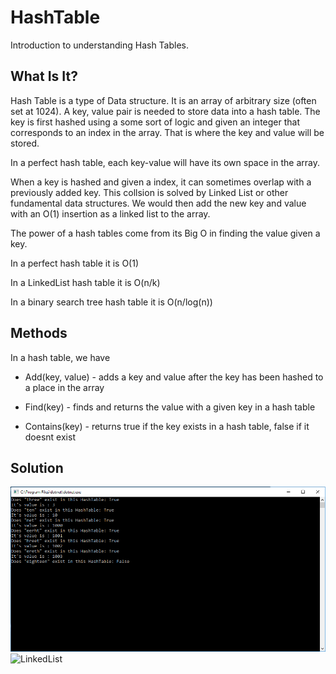 # HashTable
Introduction to understanding Hash Tables.

## What Is It?
Hash Table is a type of Data structure. It is an array of arbitrary size (often set at 1024). A key,
value pair is needed to store data into a hash table. The key is first hashed using a some sort
of logic and given an integer that corresponds to an index in the array. That is where the key and
value will be stored. 

In a perfect hash table, each key-value will have its own space in the array. 

When a key is hashed and given a index, it can sometimes overlap with a previously added key. This
collsion is solved by Linked List or other fundamental data structures. We would then add the new 
key and value with an O(1) insertion as a linked list to the array.

The power of a hash tables come from its Big O in finding the value given a key. 

In a perfect hash table it is O(1)

In a LinkedList hash table it is O(n/k)

In a binary search tree hash table it is O(n/log(n))

## Methods
In a hash table, we have
* Add(key, value) - adds a key and value after the key has been hashed to a place in the array

* Find(key) - finds and returns the value with a given key in a hash table
* Contains(key) - returns true if the key exists in a hash table, false if it doesnt exist

## Solution

![LinkedList](../../assets/hashtable_visual.PNG)
![LinkedList](../../assets/hashtable_drawing.jpg)

